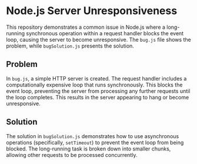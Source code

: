 # Node.js Server Unresponsiveness

This repository demonstrates a common issue in Node.js where a long-running synchronous operation within a request handler blocks the event loop, causing the server to become unresponsive. The `bug.js` file shows the problem, while `bugSolution.js` presents the solution.

## Problem

In `bug.js`, a simple HTTP server is created.  The request handler includes a computationally expensive loop that runs synchronously.  This blocks the event loop, preventing the server from processing any further requests until the loop completes.  This results in the server appearing to hang or become unresponsive.

## Solution

The solution in `bugSolution.js` demonstrates how to use asynchronous operations (specifically, `setTimeout`) to prevent the event loop from being blocked.  The long-running task is broken down into smaller chunks, allowing other requests to be processed concurrently.